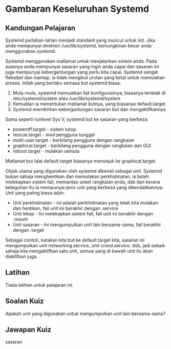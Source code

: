 # Gambaran Keseluruhan Systemd

## Kandungan Pelajaran

Systemd perlahan-lahan menjadi standard yang muncul untuk init. Jika anda mempunyai direktori /usr/lib/systemd, kemungkinan besar anda menggunakan systemd.

Systemd menggunakan matlamat untuk menjalankan sistem anda. Pada asasnya anda mempunyai sasaran yang ingin anda capai dan sasaran ini juga mempunyai kebergantungan yang perlu kita capai. Systemd sangat fleksibel dan mantap, ia tidak mengikut urutan yang ketat untuk memulakan proses. Inilah yang berlaku semasa but systemd biasa:

<ol>
<li>Mula-mula, systemd memuatkan fail konfigurasinya, biasanya terletak di /etc/systemd/system atau /usr/lib/systemd/system</li>
<li>Kemudian ia menentukan matlamat butnya, yang biasanya default.target</li>
<li>Systemd memikirkan kebergantungan sasaran but dan mengaktifkannya</l>
</ol>

Sama seperti runlevel Sys V, systemd but ke sasaran yang berbeza:

<ul>
<li>poweroff.target - sistem tutup</li>
<li>rescue.target - mod pengguna tunggal</li>
<li>multi-user.target - berbilang pengguna dengan rangkaian</li>
<li>graphical.target - berbilang pengguna dengan rangkaian dan GUI</li>
<li>reboot.target - mulakan semula</li>
</ul>

Matlamat but lalai default.target biasanya menunjuk ke graphical.target.

Objek utama yang digunakan oleh systemd dikenali sebagai unit. Systemd bukan sahaja menghentikan dan memulakan perkhidmatan, ia boleh melekapkan sistem fail, memantau soket rangkaian anda, dsb dan kerana keteguhan itu ia mempunyai jenis unit yang berbeza yang dikendalikannya. Unit yang paling biasa ialah:

<ul>
<li>Unit perkhidmatan - ini adalah perkhidmatan yang telah kita mulakan dan hentikan, fail unit ini berakhir dengan .service</li>
<li>Unit lekap - Ini melekapkan sistem fail, fail unit ini berakhir dengan .mount</li>
<li>Unit sasaran - Ini mengumpulkan unit lain bersama-sama, fail berakhir dengan .target</li>
</ul>

Sebagai contoh, katakan kita but ke default.target kita, sasaran ini mengumpulkan unit networking.service, unit crond.service, dsb, jadi sebaik sahaja kita mengaktifkan satu unit, semua yang di bawah unit itu akan diaktifkan juga.

## Latihan

Tiada latihan untuk pelajaran ini.

## Soalan Kuiz

Apakah unit yang digunakan untuk mengumpulkan unit lain bersama-sama?

## Jawapan Kuiz

sasaran
